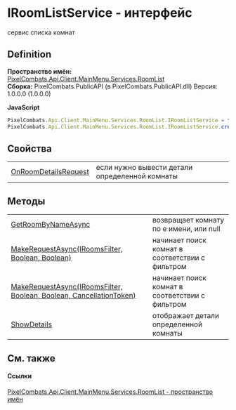 # IRoomListService - интерфейс


сервис списка комнат



## Definition
**Пространство имён:** <a href="ae7ef404-1be2-4da8-5f79-9ca48b77858c">PixelCombats.Api.Client.MainMenu.Services.RoomList</a>  
**Сборка:** PixelCombats.PublicAPI (в PixelCombats.PublicAPI.dll) Версия: 1.0.0.0 (1.0.0.0)

**JavaScript**
``` JavaScript
PixelCombats.Api.Client.MainMenu.Services.RoomList.IRoomListService = function();
PixelCombats.Api.Client.MainMenu.Services.RoomList.IRoomListService.createInterface('PixelCombats.Api.Client.MainMenu.Services.RoomList.IRoomListService');
```



## Свойства
<table>
<tr>
<td><a href="cec7e2d3-196e-661e-add2-7ec3938f38c2">OnRoomDetailsRequest</a></td>
<td>если нужно вывести детали определенной комнаты</td></tr>
</table>

## Методы
<table>
<tr>
<td><a href="10ee1fc7-c251-cbac-b283-b557c34d352c">GetRoomByNameAsync</a></td>
<td>возвращает комнату по е имени, или null</td></tr>
<tr>
<td><a href="eed6d9d5-c962-5735-d55a-f005b3b587de">MakeRequestAsync(IRoomsFilter, Boolean, Boolean)</a></td>
<td>начинает поиск комнат в соответствии с фильтром</td></tr>
<tr>
<td><a href="afce66bd-7b1f-4a7b-c50d-b3f79c0bf981">MakeRequestAsync(IRoomsFilter, Boolean, Boolean, CancellationToken)</a></td>
<td>начинает поиск комнат в соответствии с фильтром</td></tr>
<tr>
<td><a href="40ade7f3-b4ee-729c-985e-21467d3c804f">ShowDetails</a></td>
<td>отображает детали определенной комнаты</td></tr>
</table>

## См. также


#### Ссылки
<a href="ae7ef404-1be2-4da8-5f79-9ca48b77858c">PixelCombats.Api.Client.MainMenu.Services.RoomList - пространство имён</a>  
